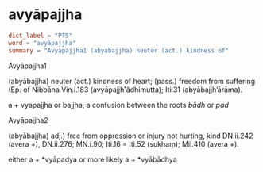 # avyāpajjha

``` toml
dict_label = "PTS"
word = "avyāpajjha"
summary = "Avyāpajjha1 (abyābajjha) neuter (act.) kindness of"
```

Avyāpajjha1

(abyābajjha) neuter (act.) kindness of heart; (pass.) freedom from suffering (Ep. of Nibbāna Vin.i.183 (avyāpajjh˚âdhimutta); Iti.31 (abyābajjh’ārāma).

a \+ vyapajjha or bajjha, a confusion between the roots *bādh* or *pad*

Avyāpajjha2

(abyābajjha) adj.) free from oppression or injury not hurting, kind DN.ii.242 (avera \+), DN.ii.276; MN.i.90; Iti.16 = Iti.52 (sukhaṃ); Mil.410 (avera \+).

either a \+ \*vyāpadya or more likely a \+ \*vyābādhya

